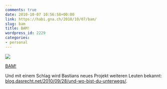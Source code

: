 ```yaml
---
comments: true
date: 2010-10-07 10:56:58+00:00
link: https://habi.gna.ch/2010/10/07/bam/
slug: bam
title: BAM!
wordpress_id: 2229
categories:
- personal
---
```


[![](https://static.flickr.com/4144/5059714148_91e9f3378c_m.jpg)](https://www.flickr.com/photos/habi/5059714148/)
   
[BAM!](https://www.flickr.com/photos/habi/5059714148/)

Und mit einem Schlag wird Bastians neues Projekt weiteren Leuten bekannt: [blog.dasrecht.net/2010/09/28/und-wo-bist-du-unterwegs/](https://blog.dasrecht.net/2010/09/28/und-wo-bist-du-unterwegs/).